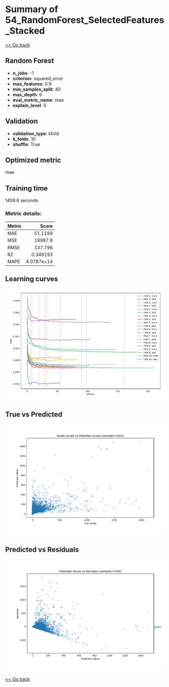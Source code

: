 # Summary of 54_RandomForest_SelectedFeatures_Stacked

[<< Go back](../README.md)


## Random Forest
- **n_jobs**: -1
- **criterion**: squared_error
- **max_features**: 0.9
- **min_samples_split**: 40
- **max_depth**: 6
- **eval_metric_name**: mae
- **explain_level**: 0

## Validation
 - **validation_type**: kfold
 - **k_folds**: 10
 - **shuffle**: True

## Optimized metric
mae

## Training time

1459.8 seconds

### Metric details:
| Metric   |          Score |
|:---------|---------------:|
| MAE      |    51.1189     |
| MSE      | 18987.8        |
| RMSE     |   137.796      |
| R2       |     0.349193   |
| MAPE     |     4.0787e+14 |



## Learning curves
![Learning curves](learning_curves.png)
## True vs Predicted

![True vs Predicted](true_vs_predicted.png)


## Predicted vs Residuals

![Predicted vs Residuals](predicted_vs_residuals.png)



[<< Go back](../README.md)
